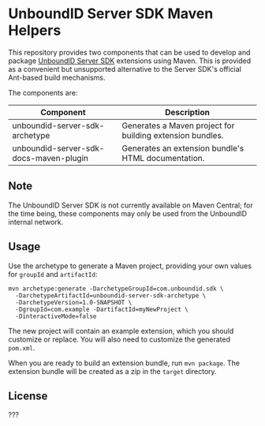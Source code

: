 # UnboundID Server SDK Maven Helpers

This repository provides two components that can be used to develop and package 
[UnboundID Server SDK](http://blog.arnaudlacour.com/2011/01/introducing-unboundid-server-sdk-future.html) 
extensions using Maven. This is provided as a convenient but unsupported 
alternative to the Server SDK's official Ant-based build mechanisms.

The components are:

| Component | Description |
| --- | --- |
| unboundid-server-sdk-archetype | Generates a Maven project for building extension bundles. |
| unboundid-server-sdk-docs-maven-plugin | Generates an extension bundle's HTML documentation. |

## Note

The UnboundID Server SDK is not currently available on Maven Central; for the 
time being, these components may only be used from the UnboundID internal 
network.

## Usage

Use the archetype to generate a Maven project, providing your own values for 
`groupId` and `artifactId`:

```
mvn archetype:generate -DarchetypeGroupId=com.unboundid.sdk \
  -DarchetypeArtifactId=unboundid-server-sdk-archetype \
  -DarchetypeVersion=1.0-SNAPSHOT \
  -DgroupId=com.example -DartifactId=myNewProject \
  -DinteractiveMode=false
```

The new project will contain an example extension, which you should customize 
or replace. You will also need to customize the generated `pom.xml`.

When you are ready to build an extension bundle, run `mvn package`. 
The extension bundle will be created as a zip in the `target` directory.

## License

???